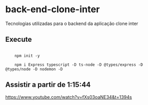 # back-end-clone-inter
Tecnologias utilizadas para o backend da aplicação clone inter

## Execute 
<code>
    npm init -y <br>
    npm i Express typescript -D ts-node -D @types/express -D @types/node -D nodemon -D
</code>

## Assistir a partir de 1:15:44
https://www.youtube.com/watch?v=fXs03oaNE34&t=1394s